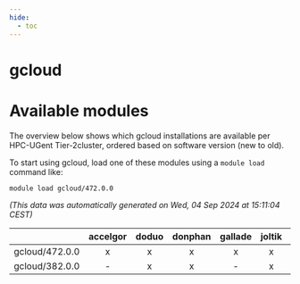 ```yaml
---
hide:
  - toc
---
```


gcloud
======

# Available modules


The overview below shows which gcloud installations are available per HPC-UGent Tier-2cluster, ordered based on software version (new to old).

To start using gcloud, load one of these modules using a `module load` command like:

```shell
module load gcloud/472.0.0
```

*(This data was automatically generated on Wed, 04 Sep 2024 at 15:11:04 CEST)*  

| |accelgor|doduo|donphan|gallade|joltik|shinx|skitty|
| :---: | :---: | :---: | :---: | :---: | :---: | :---: | :---: |
|gcloud/472.0.0|x|x|x|x|x|x|x|
|gcloud/382.0.0|-|x|x|-|x|-|x|
